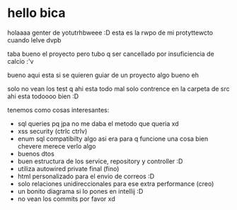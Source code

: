 # hello bica

holaaaa genter de yotutrhbweee :D esta es la rwpo de mi protyttewcto cuando lelve dvpb 

taba bueno el proyecto pero tubo q ser cancellado por insuficiencia de calcio :'v

bueno aqui esta si se quieren guiar de un proyecto algo bueno eh

solo no vean los test q ahi esta todo mal solo contrence en la carpeta de src ahi esta todoooo bien :D

tenemos como cosas interesantes:

* sql queries pq jpa no me daba el metodo que queria xd
* xss security (ctrlc ctrlv)
* enum sql compatibilty algo asi era para q funcione una cosa bien chevere merece verlo algo
* buenos dtos
* buen estructura de los service, repository y controller :D
* utiliza autowired private final (fino)
* html personalizado para el envio de correos :D
* solo relaciones unidireccionales para ese extra performance (creo)
* un bonito diagrama si lo pones en intellij :D
* no vean los commits por favor xd
